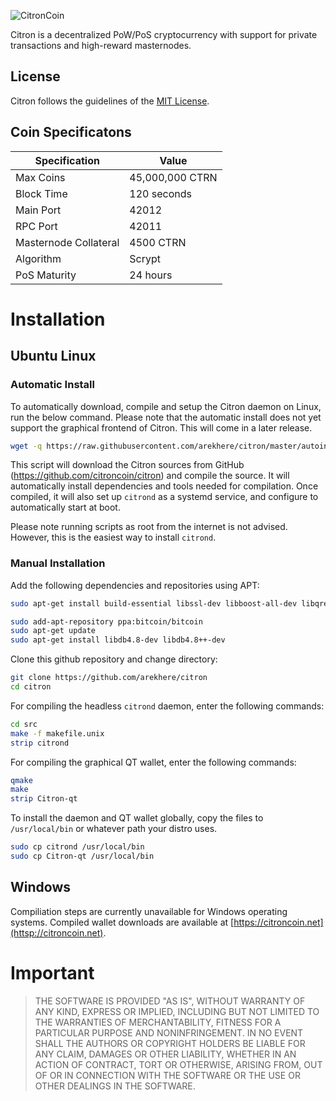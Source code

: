 
![CitronCoin](https://citroncoin.net/logos/logo-fit.png)

Citron is a decentralized PoW/PoS cryptocurrency with support for private transactions and high-reward masternodes.
## License
Citron follows the guidelines of the [MIT License](https://opensource.org/licenses/MIT). 

## Coin Specificatons 
| Specification | Value |
| ------ | ------ |
| Max Coins | 45,000,000 CTRN |
| Block Time | 120 seconds |
| Main Port | 42012 |
| RPC Port | 42011 |
| Masternode Collateral | 4500 CTRN |
| Algorithm | Scrypt |
| PoS Maturity | 24 hours |

# Installation
## Ubuntu Linux
### Automatic Install
To automatically download, compile and setup the Citron daemon on Linux, run the below command. Please note that the automatic install does not yet support the graphical frontend of Citron. This will come in a later release.
```sh
wget -q https://raw.githubusercontent.com/arekhere/citron/master/autoinstall.sh && sudo bash autoinstall.sh
```
This script will download the Citron sources from GitHub (https://github.com/citroncoin/citron) and compile the source. It will automatically install dependencies and tools needed for compilation. Once compiled, it will also set up `citrond` as a systemd service, and configure to automatically start at boot.

Please note running scripts as root from the internet is not advised. However, this is the easiest way to install `citrond`.

### Manual Installation
Add the following dependencies and repositories using APT:
```sh
sudo apt-get install build-essential libssl-dev libboost-all-dev libqrencode-dev pkg-config libminiupnpc-dev qt5-default qttools5-dev-tools libgmp3-dev autoconf automake libtool

sudo add-apt-repository ppa:bitcoin/bitcoin
sudo apt-get update
sudo apt-get install libdb4.8-dev libdb4.8++-dev
```
Clone this github repository and change directory:
```sh
git clone https://github.com/arekhere/citron
cd citron
```
For compiling the headless `citrond` daemon, enter the following commands:
```sh
cd src
make -f makefile.unix
strip citrond 
```
For compiling the graphical QT wallet, enter the following commands:
```sh
qmake
make
strip Citron-qt
```
To install the daemon and QT wallet globally, copy the files to ```/usr/local/bin``` or whatever path your distro uses.
```sh
sudo cp citrond /usr/local/bin
sudo cp Citron-qt /usr/local/bin
```

## Windows
Compiliation steps are currently unavailable for Windows operating systems. Compiled wallet downloads are available at [https://citroncoin.net](httsp://citroncoin.net).

# Important
>THE SOFTWARE IS PROVIDED "AS IS", WITHOUT WARRANTY OF ANY KIND, EXPRESS OR IMPLIED, INCLUDING BUT NOT LIMITED TO THE WARRANTIES OF MERCHANTABILITY, FITNESS FOR A PARTICULAR PURPOSE AND NONINFRINGEMENT. IN NO EVENT SHALL THE AUTHORS OR COPYRIGHT HOLDERS BE LIABLE FOR ANY CLAIM, DAMAGES OR OTHER LIABILITY, WHETHER IN AN ACTION OF CONTRACT, TORT OR OTHERWISE, ARISING FROM, OUT OF OR IN CONNECTION WITH THE SOFTWARE OR THE USE OR OTHER DEALINGS IN THE SOFTWARE.
